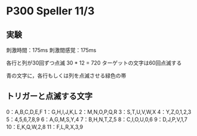 # P300 Speller 11/3

## 実験
刺激時間：175ms
刺激間感覚：175ms

各行と列が30回ずつ点滅
30 * 12 = 720
ターゲットの文字は60回点滅する

青の文字に，各行もしくは列を点滅させる緑色の帯

## トリガーと点滅する文字
0：A,B,C,D,E,F
1：G,H,I,J,K,L
2：M,N,O,P,Q,R
3：S,T,U,V,W,X
4：Y,Z,0,1,2,3
5：4,5,6,7,8,9
6：A,G,M,S,Y,4
7：B,H,N,T,Z,5
8：C,I,O,U,0,6
9：D,J,P,V,1,7
10：E,K,Q,W,2,8
11：F,L,R,X,3,9